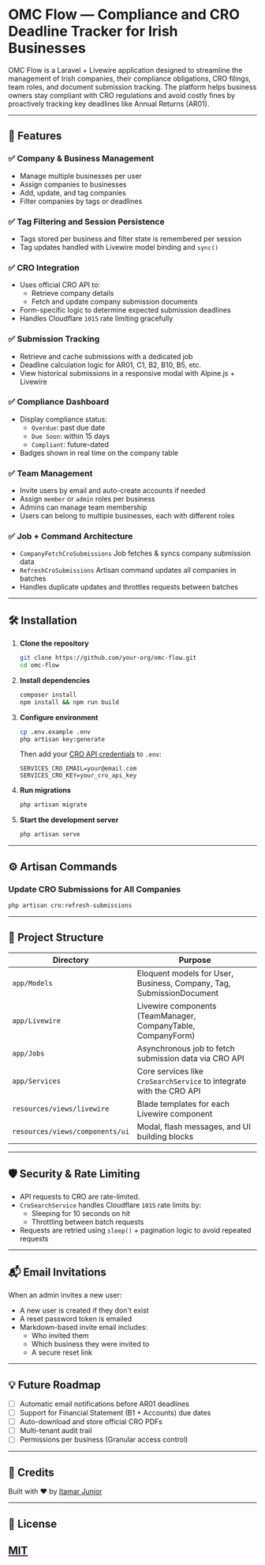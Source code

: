 # OMC Flow — Compliance and CRO Deadline Tracker for Irish Businesses

OMC Flow is a Laravel + Livewire application designed to streamline the management of Irish companies, their compliance obligations, CRO filings, team roles, and document submission tracking. The platform helps business owners stay compliant with CRO regulations and avoid costly fines by proactively tracking key deadlines like Annual Returns (AR01).

---

## 🚀 Features

### ✅ Company & Business Management
- Manage multiple businesses per user
- Assign companies to businesses
- Add, update, and tag companies
- Filter companies by tags or deadlines

### ✅ Tag Filtering and Session Persistence
- Tags stored per business and filter state is remembered per session
- Tag updates handled with Livewire model binding and `sync()`

### ✅ CRO Integration
- Uses official CRO API to:
  - Retrieve company details
  - Fetch and update company submission documents
- Form-specific logic to determine expected submission deadlines
- Handles Cloudflare `1015` rate limiting gracefully

### ✅ Submission Tracking
- Retrieve and cache submissions with a dedicated job
- Deadline calculation logic for AR01, C1, B2, B10, B5, etc.
- View historical submissions in a responsive modal with Alpine.js + Livewire

### ✅ Compliance Dashboard
- Display compliance status:
  - `Overdue`: past due date
  - `Due Soon`: within 15 days
  - `Compliant`: future-dated
- Badges shown in real time on the company table

### ✅ Team Management
- Invite users by email and auto-create accounts if needed
- Assign `member` or `admin` roles per business
- Admins can manage team membership
- Users can belong to multiple businesses, each with different roles

### ✅ Job + Command Architecture
- `CompanyFetchCroSubmissions` Job fetches & syncs company submission data
- `RefreshCroSubmissions` Artisan command updates all companies in batches
- Handles duplicate updates and throttles requests between batches

---

## 🛠️ Installation

1. **Clone the repository**
   ```bash
   git clone https://github.com/your-org/omc-flow.git
   cd omc-flow
   ```

2. **Install dependencies**
   ```bash
   composer install
   npm install && npm run build
   ```

3. **Configure environment**
   ```bash
   cp .env.example .env
   php artisan key:generate
   ```

   Then add your [CRO API credentials](https://services.cro.ie/cws/documentation) to `.env`:
   ```env
   SERVICES_CRO_EMAIL=your@email.com
   SERVICES_CRO_KEY=your_cro_api_key
   ```

4. **Run migrations**
   ```bash
   php artisan migrate
   ```

5. **Start the development server**
   ```bash
   php artisan serve
   ```

---

## ⚙️ Artisan Commands

### Update CRO Submissions for All Companies
```bash
php artisan cro:refresh-submissions
```

---

## 🧩 Project Structure

| Directory        | Purpose                                                                 |
|------------------|-------------------------------------------------------------------------|
| `app/Models`     | Eloquent models for User, Business, Company, Tag, SubmissionDocument    |
| `app/Livewire`   | Livewire components (TeamManager, CompanyTable, CompanyForm)            |
| `app/Jobs`       | Asynchronous job to fetch submission data via CRO API                  |
| `app/Services`   | Core services like `CroSearchService` to integrate with the CRO API     |
| `resources/views/livewire` | Blade templates for each Livewire component                    |
| `resources/views/components/ui` | Modal, flash messages, and UI building blocks             |

---

## 🛡️ Security & Rate Limiting

- API requests to CRO are rate-limited.
- `CroSearchService` handles Cloudflare `1015` rate limits by:
  - Sleeping for 10 seconds on hit
  - Throttling between batch requests
- Requests are retried using `sleep()` + pagination logic to avoid repeated requests

---

## 📬 Email Invitations

When an admin invites a new user:
- A new user is created if they don't exist
- A reset password token is emailed
- Markdown-based invite email includes:
  - Who invited them
  - Which business they were invited to
  - A secure reset link

---

## 💡 Future Roadmap

- [ ] Automatic email notifications before AR01 deadlines
- [ ] Support for Financial Statement (B1 + Accounts) due dates
- [ ] Auto-download and store official CRO PDFs
- [ ] Multi-tenant audit trail
- [ ] Permissions per business (Granular access control)

---

## 🧠 Credits

Built with ❤️ by [Itamar Junior](https://github.com/codeitamarjr)

---

## 📜 License

[MIT](LICENSE)
---